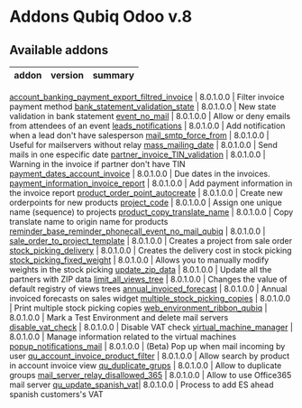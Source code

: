 Addons Qubiq Odoo v.8
=============================

[//]: # (addons)

Available addons
----------------
addon | version | summary
--- | --- | ---

[account_banking_payment_export_filtred_invoice](account_banking_payment_export_filtred_invoice/) | 8.0.1.0.0 | Filter invoice payment method
[bank_statement_validation_state](bank_statement_validation_state/) | 8.0.1.0.0 | New state validation in bank statement
[event_no_mail](event_no_mail/) | 8.0.1.0.0 | Allow or deny emails from attendees of an event
[leads_notifications](leads_notifications/) | 8.0.1.0.0 | Add notification when a lead don't have salesperson
[mail_smtp_force_from](mail_smtp_force_from/) | 8.0.1.0.0 | Useful for mailservers without relay
[mass_mailing_date](mass_mailing_date/) | 8.0.1.0.0 | Send mails in one especific date
[partner_invoice_TIN_validation](partner_invoice_TIN_validation/) | 8.0.1.0.0 | Warning in the invoice if partner don't have TIN
[payment_dates_account_invoice](payment_dates_account_invoice/) | 8.0.1.0.0 | Due dates in the invoices.
[payment_information_invoice_report](payment_information_invoice_report/) | 8.0.1.0.0 | Add payment information in the invoice report
[product_order_point_autocreate](product_order_point_autocreate/) | 8.0.1.0.0 | Create new orderpoints for new products
[project_code](project_code/) | 8.0.1.0.0 | Assign one unique name (sequence) to projects
[product_copy_translate_name](product_copy_translate_name/) | 8.0.1.0.0 | Copy translate name to origin name for products
[reminder_base_reminder_phonecall_event_no_mail_qubiq](reminder_base_reminder_phonecall_event_no_mail_qubiq/) | 8.0.1.0.0 |
[sale_order_to_project_template](sale_order_to_project_template/) | 8.0.1.0.0 | Creates a project from sale order
[stock_picking_delivery](stock_picking_delivery/) | 8.0.1.0.0 | Creates the delivery cost in stock picking
[stock_picking_fixed_weight](stock_picking_fixed_weight/) | 8.0.1.0.0 | Allows you to manually modify weights in the stock picking
[update_zip_data](update_zip_data/) | 8.0.1.0.0 | Update all the partners with ZIP data
[limit_all_views_tree](limit_all_views_tree/) | 8.0.1.0.0 | Changes the value of default registry of views trees
[annual_invoiced_forecast](annual_invoiced_forecast/) | 8.0.1.0.0 | Annual invoiced forecasts on sales widget
[multiple_stock_picking_copies](multiple_stock_picking_copies/) | 8.0.1.0.0 | Print multiple stock picking copies
[web_environment_ribbon_qubiq](web_environment_ribbon_qubiq/) | 8.0.1.0.0 | Mark a Test Environment and delete mail servers
[disable_vat_check](disable_vat_check/) | 8.0.1.0.0 | Disable VAT check
[virtual_machine_manager](virtual_machine_manager/) | 8.0.1.0.0 | Manage information related to the virtual machines
[popup_notifications_mail](popup_notifications_mail/) | 8.0.1.0.0 | (Beta) Pop up when mail incoming by user
[qu_account_invoice_product_filter](qu_account_invoice_product_filter/) | 8.0.1.0.0 | Allow search by product in account invoice view
[qu_duplicate_grups](qu_duplicate_groups/) | 8.0.1.0.0 | Allow to duplicate groups
[mail_server_relay_disallowed_365](mail_server_relay_disallowed_365) | 8.0.1.0.0 |  Allow to use Office365 mail server
[qu_update_spanish_vat](qu_update_spanish_vat/)| 8.0.1.0.0 | Process to add ES ahead spanish customers's VAT


[//]: # (end addons)